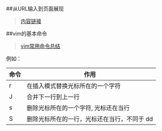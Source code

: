 
##从URL输入到页面展现
>[内容链接](http://www.jianshu.com/p/98d74c032a99)

##vim的基本命令
>[vim常用命令总结](http://pizn.github.io/2012/03/03/vim-commonly-used-command.html)


例如：


| 命令 | 作用 |  
| --- | --- | 
| r | 在插入模式替换光标所在的一个字符 | 
| J | 合并下一行到上一行 | 
| s | 删除光标所在的一个字符, 光标还在当行 | 
| S | 删除光标所在的一行，光标还在当行，不同于 dd | 


